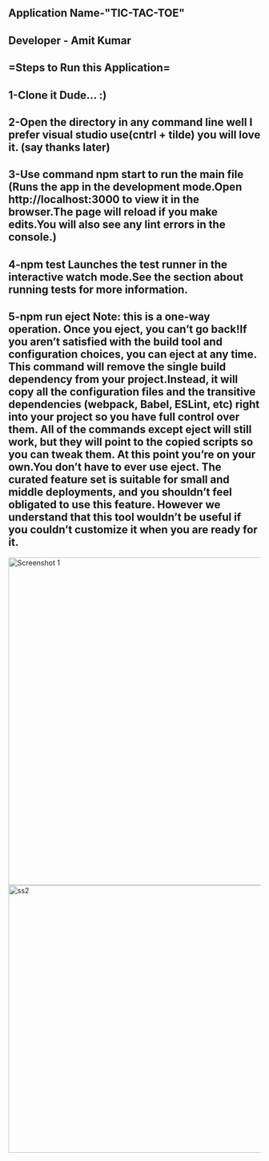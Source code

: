 Application Name-"TIC-TAC-TOE"<br>
-------------------------------------------------------------------
Developer - Amit Kumar
--------------------------------------------------------------------

=Steps to Run this Application=
---------------------------------------------------------------------
1-Clone it Dude... :)
----------------------------------------------------------------------
2-Open the directory in any command line well I prefer visual studio use(cntrl + tilde) you will love it. (say thanks later)
----------------------------------------------------------------------
3-Use command npm start to run the main file (Runs the app in the development mode.Open http://localhost:3000 to view it in the browser.The page will reload if you make edits.You will also see any lint errors in the console.)
----------------------------------------------------------------------
4-npm test Launches the test runner in the interactive watch mode.See the section about running tests for more information.
-----------------------------------------------------------------------
5-npm run eject Note: this is a one-way operation. Once you eject, you can’t go back!If you aren’t satisfied with the build tool and configuration choices, you can eject at any time. This command will remove the single build dependency from your project.Instead, it will copy all the configuration files and the transitive dependencies (webpack, Babel, ESLint, etc) right into your project so you have full control over them. All of the commands except eject will still work, but they will point to the copied scripts so you can tweak them. At this point you’re on your own.You don’t have to ever use eject. The curated feature set is suitable for small and middle deployments, and you shouldn’t feel obligated to use this feature. However we understand that this tool wouldn’t be useful if you couldn’t customize it when you are ready for it.
-----------------------------------------------------------------------
<img width="654" alt="Screenshot 1" src="https://user-images.githubusercontent.com/30805079/87459483-136b9d80-c629-11ea-80de-119ac6b13685.PNG">
<img width="534" alt="ss2" src="https://user-images.githubusercontent.com/30805079/87459627-3f871e80-c629-11ea-9b8a-91efa2994d88.PNG">
